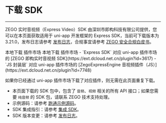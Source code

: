 # 下载 SDK

- - -

ZEGO 实时音视频（Express Video）SDK 由深圳市即构科技有限公司提供，您可以在本页面获取适用于 uni-app 开发框架的 Express SDK，当前可下载版本为 3.21.0，发布日志请参考 [发布日志](https://doc-zh.zego.im/article/21263)，合规事宜请参考 [ZEGO 安全合规白皮书](/policies-and-agreements/zego-security-and-compliance-white-paper)。

<CardGroup cols={4}>
<Card title="Express SDK v3.21.0" href="https://artifact-sdk.zego.im/express/video/uniapp/zego-ZegoExpressUniAppSDK.zip">
本地下载
</Card>
<Card title="Express SDK v3.21.0"  href="https://ext.dcloud.net.cn/plugin?id=3617">
插件市场
</Card>
<Card title="JS 封装层 v3.21.0" href="https://artifact-sdk.zego.im/express/video/uniapp/zego-ZegoExpressUniApp-JS.zip">
本地下载
</Card>
<Card title="JS 封装层 v3.21.0" href="https://ext.dcloud.net.cn/plugin?id=7748">
插件市场
</Card>
</CardGroup>
<Warning title="注意">
- `Express SDK` 对应 uni-app 插件市场的 [ZEGO 即构实时音视频 SDK](https://ext.dcloud.net.cn/plugin?id=3617)
- `JS 封装层` 对应 uni-app 插件市场的 [ZegoExpressEngine 音视频插件（JS）](https://ext.dcloud.net.cn/plugin?id=7748)

如果你已经通过 uni-app 插件市场下载了对应插件，则无需在此页面重复下载。
</Warning>

<Note title="说明">

- 本页面下载的 SDK 包中，包含了 `音频`、`视频` 相关的所有 API 接口；如果您需要 `纯音频` 的 SDK 包，请联系 ZEGO 技术支持处理。
- 示例源码：请参考 [跑通示例源码](https://doc-zh.zego.im/article/8787)。
- SDK 集成指引：请参考 [集成 SDK](https://doc-zh.zego.im/article/7774)。
- SDK 版本变更：请参考 [发布日志](https://doc-zh.zego.im/article/12557)。
</Note>




<Content />
